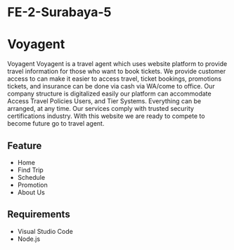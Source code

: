 # FE-2-Surabaya-5

# Voyagent

Voyagent Voyagent is a travel agent which uses website platform to provide travel information for those who
want to book tickets. We provide customer access to can make it easier to access travel, ticket bookings, 
promotions tickets, and insurance can be done via cash via WA/come to office. Our company structure is 
digitalized easily our platform can accommodate Access Travel Policies Users, and Tier Systems. Everything 
can be arranged, at any time. Our services comply with trusted security certifications industry. With this 
website we are ready to compete to become future go to travel agent.

## Feature

- Home
- Find Trip
- Schedule
- Promotion
- About Us

## Requirements

- Visual Studio Code
- Node.js

